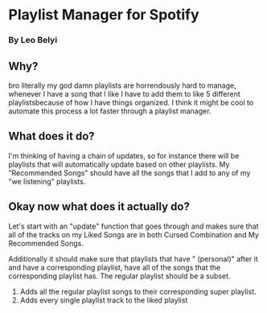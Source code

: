 # Playlist Manager for Spotify
### By Leo Belyi

## Why?

bro literally my god damn playlists are horrendously hard to manage, whenever I have a song that I like I have to add them to like 5 different playlistsbecause of how I have things organized. I think it might be cool to automate this process a lot faster through a playlist manager.

## What does it do?

I'm thinking of having a chain of updates, so for instance there will be playlists that will automatically update based on other playlists. My "Recommended Songs" should have all the songs that I add to any of my "we listening" playlists.

## Okay now what does it actually do?

Let's start with an "update" function that goes through and makes sure that all of the tracks on my Liked Songs are in both Cursed Combination and My Recommended Songs.

Additionally it should make sure that playlists that have " (personal)" after it and have a corresponding playlist, have all of the songs that the corresponding playlist has. The regular playlist should be a subset.

1. Adds all the regular playlist songs to their corresponding super playlist.
1. Adds every single playlist track to the liked playlist
